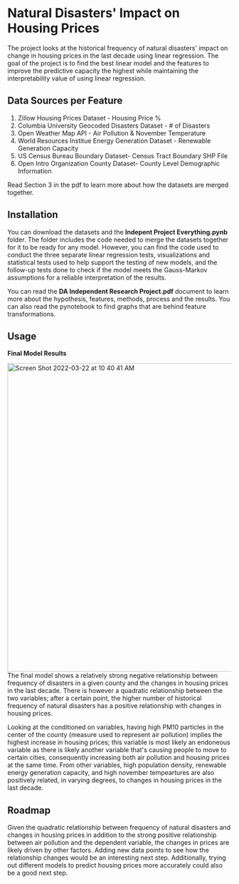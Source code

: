 # Natural Disasters' Impact on Housing Prices
The project looks at the historical frequency of natural disasters' impact on change in housing prices in the last decade using linear regression. The goal of the project is to find the best linear model and the features to improve the predictive capacity the highest while maintaining the interpretability value of using linear regression. 

## Data Sources per Feature
1. Zillow Housing Prices Dataset - Housing Price %
2. Columbia University Geocoded Disasters Dataset - # of Disasters
3. Open Weather Map API - Air Pollution & November Temperature
4. World Resources Institue Energy Generation Dataset - Renewable Generation Capacity
5. US Census Bureau Boundary Dataset- Census Tract Boundary SHP File
6. Open Intro Organization County Dataset- County Level Demographic Information

Read Section 3 in the pdf to learn more about how the datasets are merged together.

## Installation
You can download the datasets and the <b>Indepent Project Everything.pynb</b> folder. The folder includes the code needed to merge the datasets together for it to be ready for any model. However, you can find the code used to conduct the three separate linear regression tests, visualizations and statistical tests used to help support the testing of new models, and the follow-up tests done to check if the model meets the Gauss-Markov assumptions for a reliable interpretation of the results.

You can read the <b>DA Independent Research Project.pdf</b> document to learn more about the hypothesis, features, methods, process and the results. You can also read the pynotebook to find graphs that are behind feature transformations.

## Usage
<b> Final Model Results </b><br/> 

<img width="692" alt="Screen Shot 2022-03-22 at 10 40 41 AM" src="https://user-images.githubusercontent.com/50467434/159508139-7d098984-cb8e-4637-b982-cc3f035de18f.png">
The final model shows a relatively strong negative relationship between frequency of disasters in a given county and the changes in housing prices in the last decade. There is however a quadratic relationship between the two variables; after a certain point, the higher number of historical frequency of natural disasters has a positive relationship with changes in housing prices. 

Looking at the conditioned on variables, having high PM10 particles in the center of the county (measure used to represent air pollution) implies the highest increase in housing prices; this variable is most likely an endoneous variable as there is likely another variable that's causing people to move to certain cities, consequently increasing both air pollution and housing prices at the same time. From other variables, high population density, renewable energy generation capacity, and high november tempeartures are also positively related, in varying degrees, to changes in housing prices in the last decade.

## Roadmap
Given the quadratic relationship between frequency of natural disasters and changes in housing prices in addition to the strong positive relationship between air pollution and the dependent variable, the changes in prices are likely driven by other factors. Adding new data points to see how the relationship changes would be an interesting next step. Additionally, trying out different models to predict housing prices more accurately could also be a good next step.
